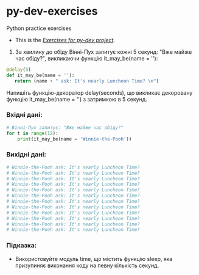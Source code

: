 # py-dev-exercises
Python practice exercises

- This is the *[Exercises for py-dev project](https://github.com/couchjanus/py-dev-exercises)*.

1. За хвилину до обіду Вінні-Пух запитує кожні 5 секунд: "Вже майже час обіду?", викликаючи функцію it_may_be(name = ''):

```py
@delay(5)
def it_may_be(name = ''):
   return (name + " ask: It's nearly Luncheon Time? \n")
```
Напишіть функцію-декоратор delay(seconds), що викликає декоровану функцію it_may_be(name = '') з затримкою в 5 секунд.

### Вхідні дані: 

```py
# Вінні-Пух запитує: "Вже майже час обіду?"
for t in range(12):
    print(it_may_be(name = 'Winnie-the-Pooh'))
```

### Вихідні дані:

```py
# Winnie-the-Pooh ask: It's nearly Luncheon Time? 
# Winnie-the-Pooh ask: It's nearly Luncheon Time? 
# Winnie-the-Pooh ask: It's nearly Luncheon Time? 
# Winnie-the-Pooh ask: It's nearly Luncheon Time? 
# Winnie-the-Pooh ask: It's nearly Luncheon Time? 
# Winnie-the-Pooh ask: It's nearly Luncheon Time? 
# Winnie-the-Pooh ask: It's nearly Luncheon Time? 
# Winnie-the-Pooh ask: It's nearly Luncheon Time? 
# Winnie-the-Pooh ask: It's nearly Luncheon Time? 
# Winnie-the-Pooh ask: It's nearly Luncheon Time? 
# Winnie-the-Pooh ask: It's nearly Luncheon Time? 
# Winnie-the-Pooh ask: It's nearly Luncheon Time? 
```

### Підказка:
- Використовуйте модуль time, що містить функцію sleep, яка призупиняє виконання коду на певну кількість секунд.
